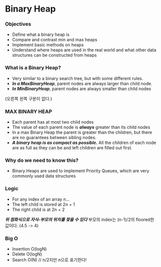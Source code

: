 # Binary Heap


### Objectives
- Define what a binary heap is
- Compare and contrast min and max heaps
- Implement basic methods on heaps
- Understand where heaps are used in the real world and what other data structures can be constructed from heaps

### What is a Binary Heap?
- Very similar to a binary search tree, but with some different rules.
- ***In a MaxBinaryHeap***, parent nodes are always larger than child node.
- ***In MinBinaryHeap***, parent nodes are always smaller than child nodes

(오른쪽 왼쪽 구분이 없다.)


### MAX BINARY HEAP
- Each parent has at most two child nodes
- The value of each parent node is ***always*** greater than its child nodes
- In a max Binary Heap the parent is greater than the children, but there are no guarantees between sibling nodes.
- ***A binary heap is as compact as possible.*** All the children of each node are as full as they can be and left children are filled out first.

### Why do we need to know this?
- Binary Heaps are used to implement Priority Queues, which are very commonly used data structures

### Logic
- For any index of an array n...
- The left child is stored at 2n + 1
- The right child is at 2n + 2

***위 점화식으로 자식-부모의 위치를 찾을 수 있다***
부모의 index는 (n-1)/2의 floored한 값이다. (4.5 -> 4)


### Big O

- Insertion O(logN)
- Delete O(logN)
- Search O(N) // n/2지만 n으로 표기한다!
